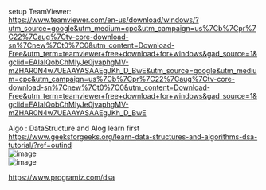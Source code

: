 setup TeamViewer:  
https://www.teamviewer.com/en-us/download/windows/?utm_source=google&utm_medium=cpc&utm_campaign=us%7Cb%7Cpr%7C22%7Caug%7Ctv-core-download-sn%7Cnew%7Ct0%7C0&utm_content=Download-Free&utm_term=teamviewer+free+download+for+windows&gad_source=1&gclid=EAIaIQobChMIyJe0jvaphgMV-mZHAR0N4w7UEAAYASAAEgJKh_D_BwE&utm_source=google&utm_medium=cpc&utm_campaign=us%7Cb%7Cpr%7C22%7Caug%7Ctv-core-download-sn%7Cnew%7Ct0%7C0&utm_content=Download-Free&utm_term=teamviewer+free+download+for+windows&gad_source=1&gclid=EAIaIQobChMIyJe0jvaphgMV-mZHAR0N4w7UEAAYASAAEgJKh_D_BwE   

Algo  : DataStructure and Alog learn first  https://www.geeksforgeeks.org/learn-data-structures-and-algorithms-dsa-tutorial/?ref=outind  
![image](https://github.com/GinChoYen/Anthony/assets/22329486/931cfa91-590f-4684-becd-117d71198735)    
![image](https://github.com/GinChoYen/Anthony/assets/22329486/dc775339-68e2-4caa-a57f-456801db9c2d)  

https://www.programiz.com/dsa 

